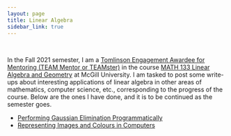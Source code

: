 ```yaml
---
layout: page
title: Linear Algebra
sidebar_link: true
---
```


<br>

In the Fall 2021 semester, I am a [Tomlinson Engagement Awardee for Mentoring (TEAM Mentor or TEAMster)](https://www.mcgill.ca/tpulse/tomlinson-engagement-award-mentoring-team) in the course [MATH 133 Linear Algebra and Geometry](https://www.mcgill.ca/study/2021-2022/courses/math-133) at McGill University. I am tasked to post some write-ups about interesting applications of linear algebra in other areas of mathematics, computer science, etc., corresponding to the progress of the course. Below are the ones I have done, and it is to be continued as the semester goes.

* [Performing Gaussian Elimination Programmatically](performing-gaussian-elimination-programmatically)
* [Representing Images and Colours in Computers](representing-images-and-colours-in-computers)
